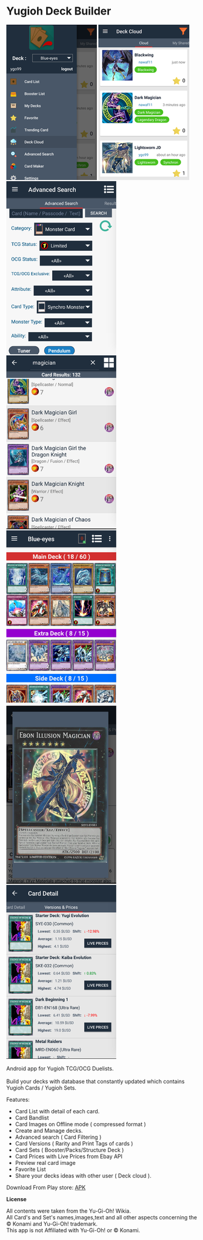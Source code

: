 # Yugioh Deck Builder
![Screenshot](screenshots/shn11.png)
![Screenshot](screenshots/shn12.png)
![Screenshot](screenshots/sh2.png)
![Screenshot](screenshots/sh3.png)
![Screenshot](screenshots/sh4.png)
![Screenshot](screenshots/sh6.png)
![Screenshot](screenshots/sh8.png)


Android app for Yugioh TCG/OCG Duelists. <br> <br>
Build your decks with database that constantly updated which contains Yugioh Cards / Yugioh Sets.

Features:
 - Card List with detail of each card.
 - Card Bandlist
 - Card Images on Offline mode ( compressed format )
 - Create and Manage decks.
 - Advanced search ( Card Filtering )
 - Card Versions ( Rarity and Print Tags of cards )
 - Card Sets ( Booster/Packs/Structure Deck )
 - Card Prices with Live Prices from Ebay API
 - Preview real card image
 - Favorite List
 - Share your decks ideas with other user ( Deck cloud ).
 
Download From Play store: [APK](https://play.google.com/store/apps/details?id=com.ygoproject.nawaf.yugiohdeckbuilder)<br>

<b>License</b> <br>

All contents were taken from the Yu-Gi-Oh! Wikia.<br>
All Card's and Set's names,images,text and all other aspects concerning the © Konami and Yu-Gi-Oh! trademark.<br>
This app is not Affiliated with Yu-Gi-Oh! or © Konami.

